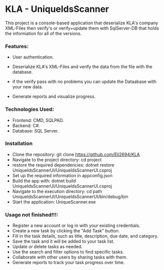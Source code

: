 # KLA - UniqueIdsScanner


 This project is a console-based application that deserialize KLA's company XML-Files then verify's or verify+update them with SqlServer-DB that holds the information for all of the versions.


### Features: 
 * User authentication.
  
 * Deserialize KLA's XML-Files and verify the data from the file with the database.
  
 * if the verify pass with no problems you can update the Dataabase with your new data.
  
 * Generate reports and visualize progress.

### Technologies Used:
* Frontend: CMD, SQLPAD.
* Backend: C#.
* Database: SQL Server.

### Installation
* Clone the repository: git clone https://github.com/Eli2694/KLA
* Navigate to the project directory: cd project
* restore the required dependencies: dotnet restore UniqueIdsScannerUI/UniqueIdsScannerUI.csproj
* Set up the required information in appconfig.json
* Build the app with: dotnet build UniqueIdsScannerUI/UniqueIdsScannerUI.csproj
* Navigate to the execution directory: cd path UniqueIdsScannerUI/UniqueIdsScannerUI/bin/debug/bin
* Start the application: UniqueScanner.exe 

### Usage not finished!!!:
* Register a new account or log in with your existing credentials.
* Create a new task by clicking the "Add Task" button.
* Fill in the task details, such as title, description, due date, and category.
* Save the task and it will be added to your task list.
* Update or delete tasks as needed.
* Use the search and filter options to find specific tasks.
* Collaborate with other users by sharing tasks with them.
* Generate reports to track your task progress over time.


